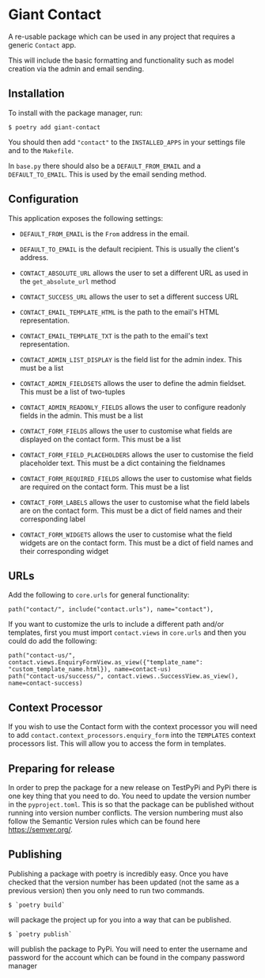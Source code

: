 # Giant Contact

A re-usable package which can be used in any project that requires a generic `Contact` app. 

This will include the basic formatting and functionality such as model creation via the admin and email sending.

## Installation

To install with the package manager, run:

    $ poetry add giant-contact

You should then add `"contact"` to the `INSTALLED_APPS` in your settings file and to the `Makefile`.  

In `base.py` there should also be a `DEFAULT_FROM_EMAIL` and a `DEFAULT_TO_EMAIL`. This is used by the email sending method.


## Configuration

This application exposes the following settings:

- `DEFAULT_FROM_EMAIL` is the `From` address in the email.
- `DEFAULT_TO_EMAIL` is the default recipient. This is usually the client's address.
- `CONTACT_ABSOLUTE_URL` allows the user to set a different URL as used in the `get_absolute_url` method
- `CONTACT_SUCCESS_URL` allows the user to set a different success URL

- `CONTACT_EMAIL_TEMPLATE_HTML` is the path to the email's HTML representation.
- `CONTACT_EMAIL_TEMPLATE_TXT` is the path to the email's text representation.

- `CONTACT_ADMIN_LIST_DISPLAY` is the field list for the admin index. This must be a list
- `CONTACT_ADMIN_FIELDSETS` allows the user to define the admin fieldset. This must be a list of two-tuples
- `CONTACT_ADMIN_READONLY_FIELDS` allows the user to configure readonly fields in the admin. This must be a list

- `CONTACT_FORM_FIELDS` allows the user to customise what fields are displayed on the contact form. This must be a list
- `CONTACT_FORM_FIELD_PLACEHOLDERS` allows the user to customise the field placeholder text. This must be a dict containing the fieldnames
- `CONTACT_FORM_REQUIRED_FIELDS` allows the user to customise what fields are required on the contact form. This must be a list
- `CONTACT_FORM_LABELS` allows the user to customise what the field labels are on the contact form. This must be a dict of field names and their corresponding label
- `CONTACT_FORM_WIDGETS` allows the user to customise what the field widgets are on the contact form. This must be a dict of field names and their corresponding widget

## URLs

Add the following to `core.urls` for general functionality:

    path("contact/", include("contact.urls"), name="contact"),

If you want to customize the urls to include a different path and/or templates, first you must import `contact.views` in `core.urls` and then you could do add the following:

    path("contact-us/", contact.views.EnquiryFormView.as_view({"template_name": "custom_template_name.html}), name=contact-us)
    path("contact-us/success/", contact.views..SuccessView.as_view(), name=contact-success)
 
 ## Context Processor
 If you wish to use the Contact form with the context processor you will need to add `contact.context_processors.enquiry_form` into the `TEMPLATES` context processors list. This will allow you to access the form in templates.
 
 ## Preparing for release
 
 In order to prep the package for a new release on TestPyPi and PyPi there is one key thing that you need to do. You need to update the version number in the `pyproject.toml`.
 This is so that the package can be published without running into version number conflicts. The version numbering must also follow the Semantic Version rules which can be found here https://semver.org/.
 
 ## Publishing
 
 Publishing a package with poetry is incredibly easy. Once you have checked that the version number has been updated (not the same as a previous version) then you only need to run two commands.
 
    $ `poetry build` 

will package the project up for you into a way that can be published.
 
    $ `poetry publish`

will publish the package to PyPi. You will need to enter the username and password for the account which can be found in the company password manager
